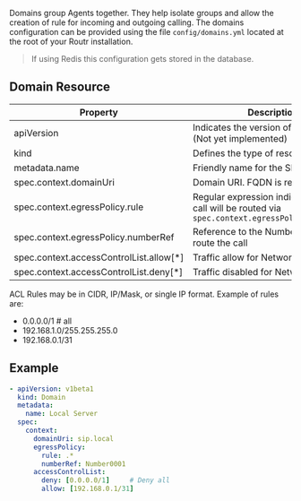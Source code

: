 Domains group Agents together. They help isolate groups and allow the creation of rule for incoming and
outgoing calling. The domains configuration can be provided using the file `config/domains.yml` located at the root of your Routr installation.

> If using Redis this configuration gets stored in the database.

## Domain Resource

| Property | Description | Required |
| --- | --- | --- |
| apiVersion | Indicates the version of the resource (Not yet implemented)| Yes |
| kind | Defines the type of resource | Yes |
| metadata.name | Friendly name for the SIP domain | Yes |
| spec.context.domainUri | Domain URI. FQDN is recommended | Yes |
| spec.context.egressPolicy.rule | Regular expression indicating when a call will be routed via `spec.context.egressPolicy.numberRef` | No |
| spec.context.egressPolicy.numberRef | Reference to the Number that will route the call | No |
| spec.context.accessControlList.allow[*] | Traffic allow for Network in list | No |
| spec.context.accessControlList.deny[*] | Traffic disabled for Network in list| No |

ACL Rules may be in CIDR, IP/Mask, or single IP format. Example of rules are:

- 0.0.0.0/1 # all
- 192.168.1.0/255.255.255.0
- 192.168.0.1/31

## Example

```yaml
- apiVersion: v1beta1
  kind: Domain
  metadata:
    name: Local Server
  spec:
    context:
      domainUri: sip.local
      egressPolicy:
        rule: .*
        numberRef: Number0001
      accessControlList:
        deny: [0.0.0.0/1]     # Deny all
        allow: [192.168.0.1/31]
```
